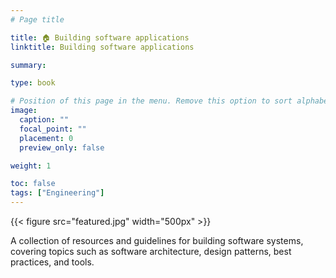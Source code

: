 ```yaml
---
# Page title

title: 🏠 Building software applications
linktitle: Building software applications

summary:

type: book

# Position of this page in the menu. Remove this option to sort alphabetically.
image:
  caption: ""
  focal_point: ""
  placement: 0
  preview_only: false

weight: 1

toc: false
tags: ["Engineering"]
---
```


{{< figure src="featured.jpg" width="500px"  >}}

A collection of resources and guidelines for building software systems, covering topics such as software architecture, design patterns, best practices, and tools.
